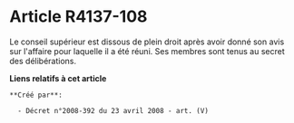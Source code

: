 # Article R4137-108

Le conseil supérieur est dissous de plein droit après avoir donné son avis sur l'affaire pour laquelle il a été réuni. Ses
membres sont tenus au secret des délibérations.

**Liens relatifs à cet article**

	**Créé par**:

	  - Décret n°2008-392 du 23 avril 2008 - art. (V)

